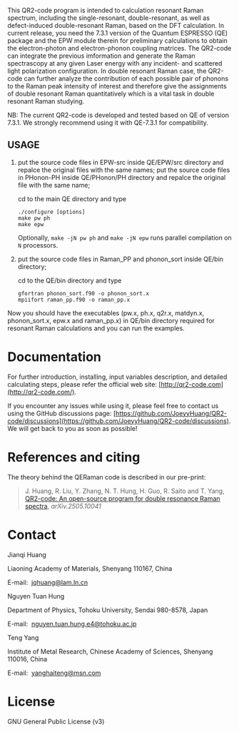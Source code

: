 This QR2-code program is intended to calculation resonant Raman spectrum, including the single-resonant, double-resonant, as well as defect-induced double-resonant Raman, based on the DFT calculation. In current release, you need the 7.3.1 version of the Quantum ESPRESSO (QE) package and the EPW module therein for preliminary calculations to obtain the electron-photon and electron-phonon coupling matrices. The QR2-code can integrate the previous imformation and generate the Raman spectrascopy at any given Laser energy with any incident- and scattered light polarization configuration. In double resonant Raman case, the QR2-code can further analyze the contribution of each possible pair of phonons to the Raman peak intensity of interest and therefore give the assignments of double resonant Raman quantitatively which is a vital task in double resonant Raman studying.

NB: The current QR2-code is developed and tested based on QE of version 7.3.1. 
We strongly recommend using it with QE-7.3.1 for compatibility.

## USAGE
1. put the source code files in EPW-src inside QE/EPW/src directory and repalce the original files with the same names;
    put the source code files in PHonon-PH inside QE/PHonon/PH directory and repalce the original file with the same name;
    
    cd to the main QE directory and type
    ```
    ./configure [options]
    make pw ph
    make epw
    ```
   Optionally, `make -jN pw ph` and `make -jN epw` runs parallel compilation on `N` processors.

2. put the source code files in Raman_PP and phonon_sort inside QE/bin directory;

    cd to the QE/bin directory and type
    ```
    gfortran phonon_sort.f90 -o phonon_sort.x
    mpiifort raman_pp.f90 -o raman_pp.x
    ```
Now you should have the executables (pw.x, ph.x, q2r.x, matdyn.x, phonon_sort.x, epw.x and raman_pp.x) in QE/bin directory required for resonant Raman calculations
and you can run the examples.

# Documentation
For further introduction, installing, input variables description, and detailed calculating steps, please refer the official web site: [http://qr2-code.com](http://qr2-code.com/).

If you encounter any issues while using it, please feel free to contact us using the GitHub discussions page: [https://github.com/JoeyyHuang/QR2-code/discussions](https://github.com/JoeyyHuang/QR2-code/discussions). We will get back to you as soon as possible!

# References and citing
The theory behind the QERaman code is described in our pre-print:
> J. Huang, R. Liu, Y. Zhang, N. T. Hung, H. Guo, R. Saito and T. Yang, [QR2-code: An open-source program for double resonance Raman spectra](https://arxiv.org/abs/2505.10041), *arXiv.2505.10041*

# Contact

Jianqi Huang

Liaoning Academy of Materials, Shenyang 110167, China

E-mail:&nbsp;&nbsp;jqhuang@lam.ln.cn

Nguyen Tuan Hung

Department of Physics, Tohoku University, Sendai 980-8578, Japan

E-mail:&nbsp;&nbsp;nguyen.tuan.hung.e4@tohoku.ac.jp

Teng Yang

Institute of Metal Research, Chinese Academy of Sciences, Shenyang 110016, China

E-mail:&nbsp;&nbsp;yanghaiteng@msn.com

# License
GNU General Public License (v3)